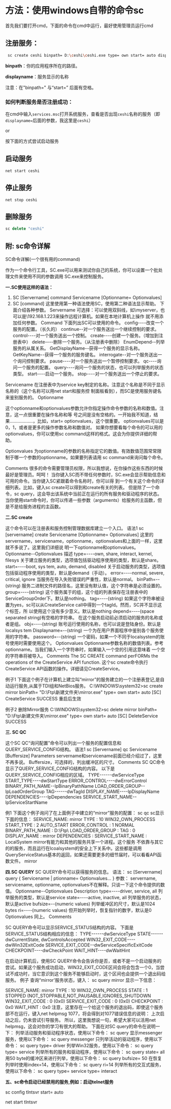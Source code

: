 # 方法：使用windows自带的命令sc

首先我们要打开cmd，下面的命令在cmd中运行，最好使用管理员运行cmd

## 注册服务：

```bash
 sc create ceshi binpath= D:\ceshi\ceshi.exe type= own start= auto displayname= ceshi
```

**binpath**：你的应用程序所在的路径。

**displayname**：服务显示的名称

注意：在"binpath=" 与“start=” 后面有空格。

### 如何判断服务是否注册成功：

在cmd中输入`services.msc`打开系统服务，查看是否出现`ceshi`名称的服务（即`displayname=`后面的参数，我这里是`ceshi`）

or

按下面的方式尝试启动服务

## 启动服务

```undefined
net start ceshi
```

## 停止服务

```undefined
net stop ceshi
```

## 删除服务

```cpp
sc delete "ceshi"
```







## 附: sc命令详解

SC命令详解(一个很有用的command)

作为一个命令行工具，SC.exe可以用来测试你自己的系统，你可以设置一个批处理文件来使用不同的参数调用 SC.exe来控制服务。

**一.SC使用这样的语法：**

1. SC [Servername] command Servicename [Optionname= Optionvalues] 
2. SC [command] 
这里使用第一种语法使用SC，使用第二种语法显示帮助。 
下面介绍各种参数。 
Servername 
可选择：可以使用双斜线，如\\myserver，也可以是\\192.168.1.223来操作远程计算机。如果在本地计算机上操作 
就不用添加任何参数。 
Command 
下面列出SC可以使用的命令。 
config----改变一个服务的配置。（长久的） 
continue--对一个服务送出一个继续控制的要求。 
control----对一个服务送出一个控制。 
create----创建一个服务。（增加到注册表中） 
delete----删除一个服务。（从注册表中删除） 
EnumDepend--列举服务的从属关系。 
GetDisplayName--获得一个服务的显示名称。 
GetKeyName--获得一个服务的服务键名。 
interrogate--对一个服务送出一个询问控制要求。 
pause----对一个服务送出一个暂停控制要求。 
qc----询问一个服务的配置。 
query----询问一个服务的状态，也可以列举服务的状态类型。 
start----启动一个服务。 
stop----对一个服务送出一个停止的要求。

Servicename 
在注册表中为service key制定的名称。注意这个名称是不同于显示名称的（这个名称可以用net start和服务控 
制面板看到），而SC是使用服务键名来鉴别服务的。 
Optionname

这个optionname和optionvalues参数允许你指定操作命令参数的名称和数值。注意，这一点很重要在操作名称和等 
号之间是没有空格的。一开始我不知道，结果………………，比如，start= optionvalues，这个很重要。 
optionvalues可以是0，1，或者是更多的操作参数名称和数值对。 
如果你想要看每个命令的可以用的optionvalues，你可以使用sc command这样的格式。这会为你提供详细的帮助。

Optionvalues 
为optionname的参数的名称指定它的数值。有效数值范围常常限制于哪一个参数的optionname。如果要列表请用 
sc command来询问每个命令。

Comments 
很多的命令需要管理员权限，所以我想说，在你操作这些东西的时候最好是管理员。呵呵！ 
当你键入SC而不带任何参数时，SC.exe会显示帮助信息和可用的命令。当你键入SC紧跟着命令名称时，你可以得 
到一个有关这个命令的详细列表。比如，键入sc create可以得到和create有关的列表。 
但是除了一个命令，sc query，这会导出该系统中当前正在运行的所有服务和驱动程序的状态。 
当你使用start命令时，你可以传递一些参数（arguments）给服务的主函数，但是不是给服务进程的主函数。

**二.SC create**

这个命令可以在注册表和服务控制管理数据库建立一个入口。 
语法1 
sc [servername] create Servicename [Optionname= Optionvalues] 
这里的servername，servicename，optionname，optionvalues和上面的一样，这里就不多说了。这里我们详细说 
明一下optionname和optionvalues。 
Optionname--Optionvalues 
描述 
type=----own, share, interact, kernel, filesys 
关于建立服务的类型，选项值包括驱动程序使用的类型，默认是share。 
start=----boot, sys tem, auto, demand, disabled 
关于启动服务的类型，选项值包括驱动程序使用的类型，默认是demand（手动）。 
error=----normal, severe, critical, ignore 
当服务在导入失败错误的严重性，默认是normal。 
binPath=--(string) 
服务二进制文件的路径名，这里没有默认值，这个字符串是必须设置的。 
group=----(string) 
这个服务属于的组，这个组的列表保存在注册表中的ServiceGroupOrder下。默认是nothing。 
tag=----(string) 
如果这个字符串被设置为yes，sc可以从CreateService call中得到一个tagId。然而，SC并不显示这个标签，所 
以使用这个没有多少意义。默认是nothing 
depend=----(space separated string)有空格的字符串。 
在这个服务启动前必须启动的服务的名称或者是组。 
obj=----(string) 
账号运行使用的名称，也可以说是登陆身份。默认是localsys tem 
Displayname=--(string) 
一个为在用户界面程序中鉴别各个服务使用的字符串。 
password=--(string) 
一个密码，如果一个不同于localsystem的账号使用时需要使用这个。 
Optionvalues 
Optionname参数名称的数值列表。参考optionname。当我们输入一个字符串时，如果输入一个空的引用这意味着 
一个空的字符串将被导入。 
Comments 
The SC CREATE command perFORMs the operations of the CreateService API function. 
这个sc create命令执行CreateService API函数的操作。详细请见CreateService。

例子1 
下面这个例子在计算机上建立叫“mirror”的服务建立的一个注册表登记,是自动运行服务,从属于TDI组和NetBios服务。 
C:\WINDOWS\system32&gt;sc create mirror binPath= "D:\Ftp\新建文件夹\mirror.exe" type= own start= auto 
[SC] CreateService SUCCESS 
重启后生效

例子2 删除Mirror服务 
C:\WINDOWS\system32&gt;sc delete mirror binPath= "D:\Ftp\新建文件夹\mirror.exe" type= own start= auto 
[SC] DeleteService SUCCESS

**三. SC QC**

这个SC QC“询问配置”命令可以列出一个服务的配置信息和QUERY_SERVICE_CONFIG结构。 
语法1 
sc [Servername] qc Servicename [Buffersize] 
Parameters 
servername和servicename前面已经介绍过了，这里不再多说。 
Buffersize，可选择的，列出缓冲区的尺寸。 
Comments 
SC QC命令显示了QUERY_SERVICE_CONFIG结构的内容。 
以下是QUERY_SERVICE_CONFIG相应的区域。 
TYPE------dwServiceType 
START_TYPE----dwStartType 
ERROR_CONTROL----dwErrorControl 
BINARY_PATH_NAME--lpBinaryPathName 
LOAD_ORDER_GROUP--lpLoadOrderGroup 
TAG------dwTagId 
DISPLAY_NAME----lpDisplayName 
DEPENDENCIES----lpDependencies 
SERVICE_START_NAME--lpServiceStartName

例1 
下面这个例子询问了在上面例子中建立的“mirror”服务的配置： 
sc qc 
sc显示下面的信息： 
SERVICE_NAME: mirror 
    TYPE        : 10 WIN32_OWN_PROCESS 
    START_TYPE     : 2  AUTO_START 
    ERROR_CONTROL   : 1  NORMAL 
    BINARY_PATH_NAME  : D:\Ftp\ 
    LOAD_ORDER_GROUP  : 
    TAG        : 0 
    DISPLAY_NAME    : mirror 
    DEPENDENCIES    : 
    SERVICE_START_NAME : LocalSystem 
mirror有能力和其他的服务共享一个进程。这个服务 不依靠与其它的的服务，而且运行在lcoalsystem的安全上下关系中。这些都是调用QueryServiceStatus基本的返回，如果还需要更多的细节届时，可以看看API函数文件。 mirror

**四.SC QUERY** 
SC QUERY命令可以获得服务的信息。 
语法： 
sc [Servername] query { Servicename | ptionname= Optionvalues... } 
参数： 
servername, servicename, optionname, optionvalues不在解释。只谈一下这个命令提供的数值。 
Optionname--Optionvalues 
Description 
type=----driver, service, all 
列举服务的类型，默认是service 
state=----active, inactive, all 
列举服务的状态，默认是active 
bufsize=--(numeric values) 
列举缓冲区的尺寸，默认是1024 bytes 
ri=----(numeric values) 
但开始列举时，恢复指针的数字，默认是0 
Optionvalues 
同上。 
Comments

SC QUERY命令可以显示SERVICE_STATUS结构的内容。 
下面是SERVICE_STATUS结构相应的信息： 
TYPE------dwServiceType 
STATE------dwCurrentState, dwControlsAccepted 
WIN32_EXIT_CODE----dwWin32ExitCode 
SERVICE_EXIT_CODE--dwServiceSpecificExitCode 
CHECKPOINT----dwCheckPoint 
WAIT_HINT----dwWaitHint

在启动计算机后，使用SC QUERY命令会告诉你是否，或者不是一个启动服务的尝试。如果这个服务成功启动，WIN32_EXIT_CODE区间会将会包含一个0，当尝试不成功时，当它意识到这个服务不能够启动时，这个区间也会提供一个退出码给服务。 
例子 
查询“mirror'服务状态，键入： 
sc query mirror 
显示一下信息：

SERVICE_NAME: mirror 
    TYPE        : 10 WIN32_OWN_PROCESS 
    STATE       : 1 STOPPED 
                (NOT_STOPPABLE,NOT_PAUSABLE,IGNORES_SHUTDOWN 
    WIN32_EXIT_CODE  : 0 (0x0) 
    SERVICE_EXIT_CODE : 0 (0x0) 
    CHECKPOINT     : 0x0 
    WAIT_HINT     : 0x0 
注意，这里存在一个给这个服务的退出码，即使这个服务部不在运行，键入net helpmsg 1077，将会得到对1077错误信息的说明： 
上次启动之后，仍未尝试引导服务。 
所以，这里我想说一句，希望大家可以活用net helpmsg，这会对你的学习有很大的帮助。 
下面在对SC query的命令在说明一下： 
列举活动服务和驱动程序状态，使用以下命令： 
sc query 
显示messenger服务，使用以下命令： 
sc query messenger 
只列举活动的驱动程序，使用以下命令： 
sc query type= driver 
列举Win32服务，使用以下命令： 
sc query type= service 
列举所有的服务和驱动程序，使用以下命令： 
sc query state= all 
用50 byte的缓冲区来进行列举，使用以下命令： 
sc query bufsize= 50 
在恢复列举时使用index=14，使用以下命令： 
sc query ri=14 
列举所有的交互式服务，使用以下命令： 
sc query type= service type= interact

**五、sc命令启动已经禁用的服务,例如：启动telnet服务**

sc config tlntsvr start= auto

net start tlntsvr
